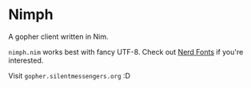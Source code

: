 Nimph
=====

A gopher client written in Nim.

`nimph.nim` works best with fancy UTF-8. Check out [Nerd Fonts](https://nerdfonts.com) if you're interested.  

Visit `gopher.silentmessengers.org` :D
